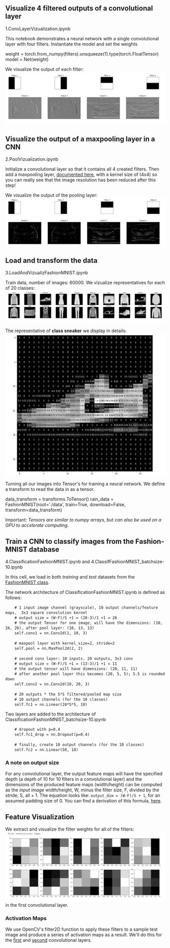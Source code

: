 
## Visualize 4 filtered outputs of a convolutional layer

1.ConvLayerVizualization.ipynb

This notebook demonstrates a neural network with a single convolutional layer 
with four filters. Instantiate the model and set the weights

weight = torch.from_numpy(filters).unsqueeze(1).type(torch.FloatTensor)
model = Net(weight)

We visualize the output of each filter: ![](output_of_each_filters.png)

## Visualize the output of a maxpooling layer in a CNN

2.PoolVizualization.ipynb

Initialize a convolutional layer so that it contains all 4 created filters.
Then add a maxpooling layer, 
[documented here](http://pytorch.org/docs/master/_modules/torch/nn/modules/pooling.html), 
with a kernel size of (4x4) so you can really see that the image resolution has been 
reduced after this step!

We visualize the output of the pooling layer: ![](output_of_pooling_layer.png)

## Load and transform the data

3.LoadAndVizualizFashionMNIST.ipynb  

Train data, number of images:  60000.
We vizualize representatives for each of 20 classes:![](example_of_each_class.png)

The representative of __class sneaker__ we  display in details: ![](class_sneaker_details.png)

Turning all our images into Tensor's for training a neural network.
We define a transform to read the data in as a tensor.

data_transform = transforms.ToTensor()
rain_data = FashionMNIST(root='./data', train=True,
                        download=False, transform=data_transform)

Important: *Tensors are similar to numpy arrays, but can also be used
 on a GPU to accelerate computing.*


## Train a CNN to classify images from the Fashion-MNIST database

4.ClassificationFashionMNIST.ipynb and 
4.ClassifFashionMNIST_batchsize-10.ipynb

In this cell, we load in both _training_ and _test_ datasets from the 
[FashionMNIST class](https://github.com/zalandoresearch/fashion-mnist).

The network architecture of ClassificationFashionMNIST.ipynb is defined as follows:

        # 1 input image channel (grayscale), 10 output channels/feature maps,  3x3 square convolution kernel
        # output size = (W-F)/S +1 = (28-3)/1 +1 = 26
        # the output Tensor for one image, will have the dimensions: (10, 26, 26), after pool layer: (10, 13, 13)
        self.conv1 = nn.Conv2d(1, 10, 3)
        
        # maxpool layer with kernel_size=2, stride=2
        self.pool = nn.MaxPool2d(2, 2)
        
        # second conv layer: 10 inputs, 20 outputs, 3x3 conv
        # output size = (W-F)/S +1 = (13-3)/1 +1 = 11
        # the output tensor will have dimensions: (20, 11, 11)
        # after another pool layer this becomes (20, 5, 5); 5.5 is rounded down
        self.conv2 = nn.Conv2d(10, 20, 3)
        
        # 20 outputs * the 5*5 filtered/pooled map size
        # 10 output channels (for the 10 classes)
        self.fc1 = nn.Linear(20*5*5, 10)

Two layers are added to the architecture of ClassificationFashionMNIST_batchsize-10.ipynb

        # dropout with p=0.4
        self.fc1_drop = nn.Dropout(p=0.4)
        
        # finally, create 10 output channels (for the 10 classes)
        self.fc2 = nn.Linear(50, 10)

### A note on output size

For any convolutional layer, the output feature maps will have the specified depth
(a depth of 10 for 10 filters in a convolutional layer) and the dimensions 
of the produced feature maps (width/height) can be computed as the 
_input image_ width/height, W, minus the filter size, F, divided by the stride, 
S, all + 1. The equation looks like: `output_dim = (W-F)/S + 1`, 
for an assumed padding size of 0. You can find a derivation of this formula, 
[here](http://cs231n.github.io/convolutional-networks/#conv).

## Feature Visualization

 We extract and visualize the filter weights for all of the filters: ![](visualizion_of_filter_weights.png)
 in the first convolutional layer.
 
 ### Activation Maps
 We use OpenCV's filter2D function to apply these filters to a sample test image and produce a series of activation maps as a result. We'll do this for the [first](https://github.com/Rafael1s/Computer-Vision-Udacity/blob/master/FashionMNIST-CNN/activation_map_first_ConvLayer.png) and [second](https://github.com/Rafael1s/Computer-Vision-Udacity/blob/master/FashionMNIST-CNN/activation_map_second_ConvLayer.png) convolutional layers.
 
